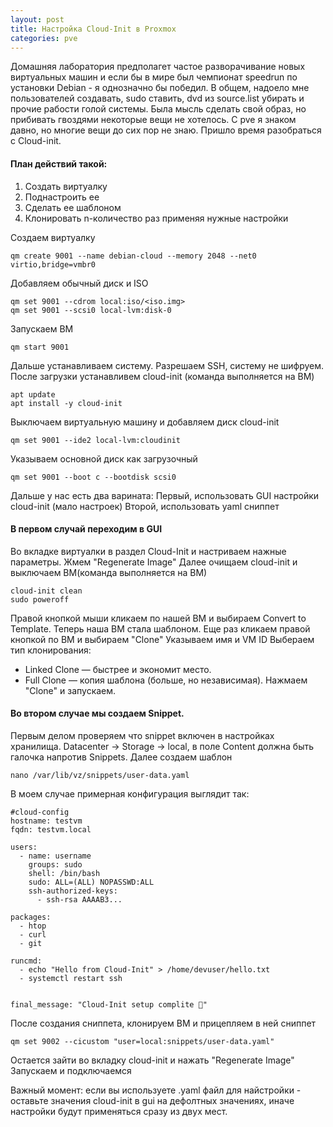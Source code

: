 ```yaml
---
layout: post
title: Настройка Cloud-Init в Proxmox
categories: pve
---
```

Домашняя лаборатория предполагет частое разворачивание новых виртуальных машин и если бы в мире был чемпионат speedrun по установки Debian - я однозначно бы победил.
В общем, надоело мне пользователей создавать, sudo ставить, dvd из source.list убирать и прочие рабости голой системы. Была мысль сделать свой образ, но прибивать гвоздями некоторые вещи не хотелось.
С pve я знаком давно, но многие вещи до сих пор не знаю. Пришло время разобраться с Cloud-init.

#### План действий такой:
1. Создать виртуалку
2. Поднастроить ее
3. Сделать ее шаблоном
4. Клонировать n-количество раз применяя нужные настройки

Создаем виртуалку
```
qm create 9001 --name debian-cloud --memory 2048 --net0 virtio,bridge=vmbr0
```
Добавляем обычный диск и ISO
```
qm set 9001 --cdrom local:iso/<iso.img>
qm set 9001 --scsi0 local-lvm:disk-0
```
Запускаем ВМ
```
qm start 9001
```
Дальше устанавливаем систему. Разрешаем SSH, систему не шифруем.
После загрузки устанавливем cloud-init (команда выполняется на ВМ)
```
apt update
apt install -y cloud-init
```
Выключаем виртуальную машину и добавляем диск cloud-init
```
qm set 9001 --ide2 local-lvm:cloudinit
```
Указываем основной диск как загрузочный
```
qm set 9001 --boot c --bootdisk scsi0
```

Дальше у нас есть два варината:
Первый, использовать GUI настройки cloud-init (мало настроек)
Второй, использовать yaml сниппет

#### В первом случай переходим в GUI 
Во вкладке виртуалки в раздел Cloud-Init и настриваем нажные параметры. Жмем "Regenerate Image"
Далее очищаем cloud-init и выключаем ВМ(команда выполняется на ВМ)
```
cloud-init clean
sudo poweroff
```
Правой кнопкой мыши кликаем по нашей ВМ и выбираем Convert to Template.
Теперь наша ВМ стала шаблоном.
Еще раз кликаем правой кнопкой по ВМ и выбираем "Clone"
Указываем имя и VM ID
Выбераем тип клонирования:
- Linked Clone — быстрее и экономит место.
- Full Clone — копия шаблона (больше, но независимая).
Нажмаем "Clone" и запускаем. 

#### Во втором случае мы создаем Snippet.
Первым делом проверяем что snippet включен в настройках хранилища.
Datacenter → Storage → local, в поле Content должна быть галочка напротив Snippets.
Далее создаем шаблон
```
nano /var/lib/vz/snippets/user-data.yaml
```
В моем случае примерная конфигурация выглядит так:
```
#cloud-config
hostname: testvm
fqdn: testvm.local

users:
  - name: username
    groups: sudo
    shell: /bin/bash
    sudo: ALL=(ALL) NOPASSWD:ALL
    ssh-authorized-keys:
      - ssh-rsa AAAAB3...

packages:
  - htop
  - curl
  - git

runcmd:
  - echo "Hello from Cloud-Init" > /home/devuser/hello.txt
  - systemctl restart ssh


final_message: "Cloud-Init setup complite 🎉"
```
После создания сниппета, клонируем ВМ и прицепляем в ней сниппет
```
qm set 9002 --cicustom "user=local:snippets/user-data.yaml"
```
Остается зайти во вкладку cloud-init и нажать "Regenerate Image"
Запускаем и подключаемся

Важный момент: если вы используете .yaml файл для найстройки - оставьте значения cloud-init в gui на дефолтных значениях, иначе настройки будут применяться сразу из двух мест.